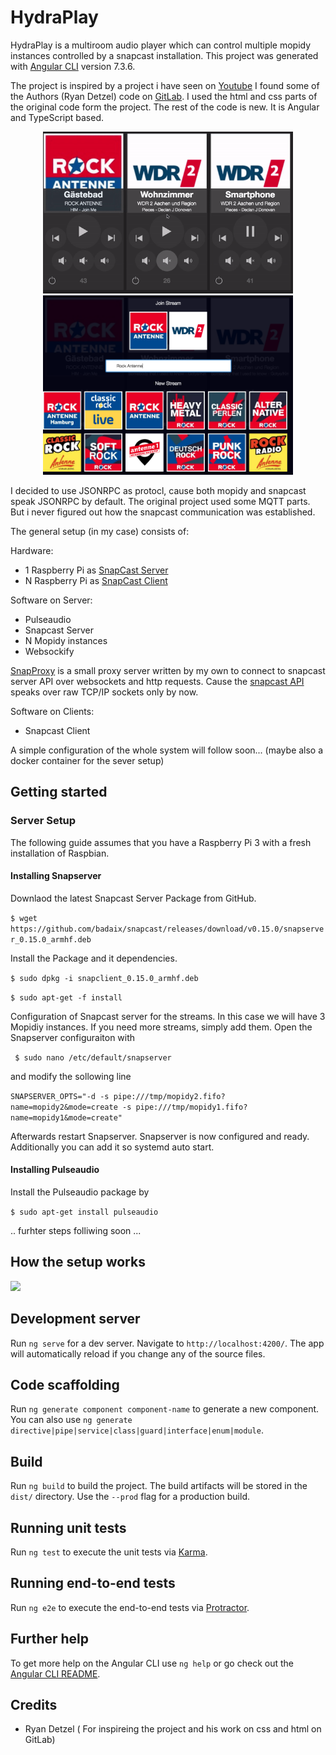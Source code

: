 # HydraPlay
HydraPlay is a multiroom audio player which can control multiple mopidy instances controlled by a snapcast installation.
This project was generated with [Angular CLI](https://github.com/angular/angular-cli) version 7.3.6.

The project is inspired by a project i have seen on [Youtube](https://www.youtube.com/watch?v=Lmr58F8gSs8&t=100s)
I found some of the Authors (Ryan Detzel) code on [GitLab](https://gitlab.com/ryandetzel/music-all/tree/master/src).
I used the html and css parts of the original code form the project. The rest of the code is new. It is Angular and 
TypeScript based.

<center>

<div float: center'>
  <img style="width: 400px" width="400px" src="doc/images/changestream.gif"></img>
</div>

<div float: center'>
  <img style="width: 400px" width="400px" src="doc/images/library.png"></img>
</div>

</center>

I decided to use JSONRPC as protocl, cause both mopidy and snapcast speak JSONRPC by default.
The original project used some MQTT parts. But i never figured out how the snapcast communication
was established.

The general setup (in my case) consists of:

Hardware: 
- 1 Raspberry Pi as [SnapCast Server](https://github.com/badaix/snapcast)
- N Raspberry Pi as [SnapCast Client](https://github.com/badaix/snapcast)

Software on Server: 
- Pulseaudio
- Snapcast Server
- N Mopidy instances
- Websockify

[SnapProxy](https://github.com/mariolukas/SnapProxy) is a small proxy server written by my own to connect to snapcast server
API over websockets and http requests. Cause the [snapcast API](https://github.com/badaix/snapcast/tree/master/doc/json_rpc_api) speaks over raw TCP/IP
sockets only by now.

Software on Clients: 
- Snapcast Client

 
A simple configuration of the whole system will follow soon... (maybe also a docker container for the sever setup)

## Getting started

### Server Setup

The following guide assumes that you have a Raspberry Pi 3 with a fresh installation of Raspbian. 

#### Installing Snapserver

Downlaod the latest Snapcast Server Package from GitHub. 
  
 ```$ wget https://github.com/badaix/snapcast/releases/download/v0.15.0/snapserver_0.15.0_armhf.deb ```
  
Install the Package and it dependencies. 

 ```$ sudo dpkg -i snapclient_0.15.0_armhf.deb ```
 
 ```$ sudo apt-get -f install```

Configuration of Snapcast server for the streams. In this case we will have 3 Mopidiy instances. If you need more streams, simply add them. Open the Snapserver configuraiton with 

 ``` $ sudo nano /etc/default/snapserver```
  
and modify the sollowing line 

  ```SNAPSERVER_OPTS="-d -s pipe:///tmp/mopidy2.fifo?name=mopidy2&mode=create -s pipe:///tmp/mopidy1.fifo?name=mopidy1&mode=create"```

Afterwards restart Snapserver. Snapserver is now configured and ready. Additionally you can add it so systemd auto start.

#### Installing Pulseaudio

Install the Pulseaudio package by 

  ```$ sudo apt-get install pulseaudio```

.. furhter steps folliwing soon ... 

  

## How the setup works

<div float: center'>
  <img src="doc/images/hydra_setup.png"></img>
</div>

## Development server

Run `ng serve` for a dev server. Navigate to `http://localhost:4200/`. The app will automatically reload if you change any of the source files.

## Code scaffolding

Run `ng generate component component-name` to generate a new component. You can also use `ng generate directive|pipe|service|class|guard|interface|enum|module`.

## Build

Run `ng build` to build the project. The build artifacts will be stored in the `dist/` directory. Use the `--prod` flag for a production build.

## Running unit tests

Run `ng test` to execute the unit tests via [Karma](https://karma-runner.github.io).

## Running end-to-end tests

Run `ng e2e` to execute the end-to-end tests via [Protractor](http://www.protractortest.org/).

## Further help

To get more help on the Angular CLI use `ng help` or go check out the [Angular CLI README](https://github.com/angular/angular-cli/blob/master/README.md).

## Credits
- Ryan Detzel ( For inspireing the project and his work on css and html on GitLab)
